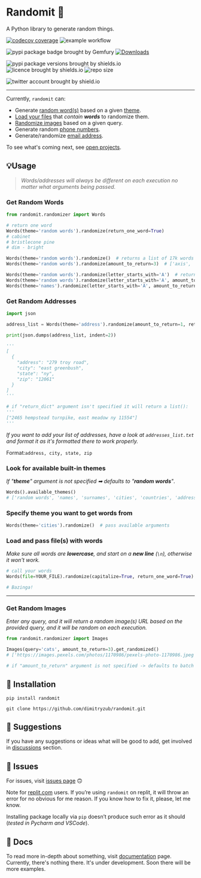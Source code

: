 # Randomit 🎲

A Python library to generate random things.

[![codecov coverage](https://codecov.io/gh/dimitryzub/randomit/branch/main/graph/badge.svg?token=B2XA8Y3R5M)](https://codecov.io/gh/dimitryzub/randomit)
![example workflow](https://github.com/dimitryzub/randomit/actions/workflows/ci.yml/badge.svg)

![pypi package badge brought by Gemfury](https://badge.fury.io/py/randomit.svg)
[![Downloads](https://static.pepy.tech/personalized-badge/randomit?period=month&units=international_system&left_color=grey&right_color=brightgreen&left_text=Downloads)](https://pepy.tech/project/randomit)

![pypi package versions brought by shields.io](https://img.shields.io/pypi/pyversions/randomit)
![licence brought by shields.io](https://img.shields.io/github/license/dimitryzub/randomit?color=blue)
![repo size](https://img.shields.io/github/repo-size/dimitryzub/randomit)

![twitter account brought by shield.io](https://img.shields.io/twitter/follow/DimitryZub?style=social)
___
Currently, `randomit` can:
- Generate [random word(s)](https://github.com/dimitryzub/randomit#get-random-words) based on a given [theme](https://github.com/dimitryzub/randomit#look-for-available-built-in-themes).
- [Load your files](https://github.com/dimitryzub/randomit#load-and-pass-your-files) that _contain **words**_ to randomize them. 
- [Randomize images](https://github.com/dimitryzub/randomit#get-random-images) based on a given query.
- Generate random [phone numbers](https://dimitryzub.github.io/randomit/docs/docs.html#get-phone-number).
- Generate/randomize [email address](https://dimitryzub.github.io/randomit/docs/docs.html#get-email-address). 

To see what's coming next, see [open projects](https://github.com/dimitryzub/randomit/projects).

## 💡Usage

> *Words/addresses will always be different on each execution no matter what arguments being passed.*

### Get Random Words

```python
from randomit.randomizer import Words

# return one word
Words(theme='random words').randomize(return_one_word=True)
# cabinet
# bristlecone pine
# dim - bright

Words(theme='random words').randomize()  # returns a list of 17k words
Words(theme='random words').randomize(amount_to_return=3)  # ['axis', 'overabundant', 'superuser']

Words(theme='random words').randomize(letter_starts_with='A')  # returns all words that starts with letter "A" 
Words(theme='random words').randomize(letter_starts_with='A', amount_to_return=3)  # ['abandoned', 'able', 'absolute']
Words(theme='names').randomize(letter_starts_with='A', amount_to_return=3, capitalize=True)  # ['Apron', 'Ashes', 'Anvil']
```

### Get Random Addresses

```python
import json

address_list = Words(theme='address').randomize(amount_to_return=1, return_dict=True)

print(json.dumps(address_list, indent=2))

'''
[
  {
    "address": "279 troy road",
    "city": "east greenbush",
    "state": "ny",
    "zip": "12061"
  }
]
'''

# if "return_dict" argument isn't specified it will return a list():
'''
["2465 hempstead turnpike, east meadow ny 11554"]
'''
```

_If you want to add your list of addresses, have a look at `addresses_list.txt` and format it as it's formatted there to work properly._

Format:`address, city, state, zip`

### Look for available built-in themes

_If "**theme**" argument is not specified ➡ defaults to "**random words**"_.

```python
Words().available_themes()
# ['random words', 'names', 'surnames', 'cities', 'countries', 'address']
```

### Specify theme you want to get words from

```python
Words(theme='cities').randomize()  # pass available arguments
```

### Load and pass file(s) with words
_Make sure all words are **lowercase**, and start on a **new line** (`\n`), otherwise it won't work._

```python
# call your words
Words(file=YOUR_FILE).randomize(capitalize=True, return_one_word=True)

# Bazinga!
```

___

### Get Random Images

_Enter any query, and it will return a random image(s) URL based on the provided query, and it will be random on each execution._ 

```python
from randomit.randomizer import Images

Images(query='cats', amount_to_return=3).get_randomized() 
# ['https://images.pexels.com/photos/1170986/pexels-photo-1170986.jpeg', 'https://images.pexels.com/photos/1056251/pexels-photo-1056251.jpeg', 'https://images.pexels.com/photos/1056251/pexels-photo-1056251.jpeg']

# if "amount_to_return" argument is not specified -> defaults to batch of 100 images.
```

## 📡 Installation

```
pip install randomit
```

```
git clone https://github.com/dimitryzub/randomit.git
```

## 👾 Suggestions

If you have any suggestions or ideas what will be good to add, get involved in [discussions](https://github.com/dimitryzub/randomit/discussions) section.

## 🔬 Issues

For issues, visit [issues page](https://github.com/dimitryzub/randomit/issues) 🙃

Note for [replit.com](https://replit.com/) users. If you’re using `randomit` on replit, it will throw an error for no obvious for me reason. If you know how to fix it, please, let me know. 

Installing package locally via `pip` doesn’t produce such error as it should (_tested in Pycharm and VSCode_).

## 📜 Docs

To read more in-depth about something, visit [documentation](https://dimitryzub.github.io/randomit/docs/docs.html) page. Currently, there's nothing there. It's under development. Soon there will be more examples. 